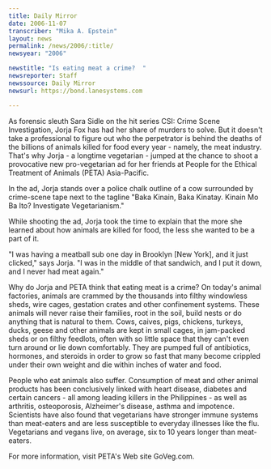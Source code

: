 ```yaml
---
title: Daily Mirror
date: 2006-11-07
transcriber: "Mika A. Epstein"
layout: news
permalink: /news/2006/:title/
newsyear: "2006"

newstitle: "Is eating meat a crime?  "
newsreporter: Staff
newssource: Daily Mirror
newsurl: https://bond.lanesystems.com

---
```


As forensic sleuth Sara Sidle on the hit series CSI: Crime Scene Investigation, Jorja Fox has had her share of murders to solve. But it doesn't take a professional to figure out who the perpetrator is behind the deaths of the billions of animals killed for food every year - namely, the meat industry. That's why Jorja - a longtime vegetarian - jumped at the chance to shoot a provocative new pro-vegetarian ad for her friends at People for the Ethical Treatment of Animals (PETA) Asia-Pacific.

In the ad, Jorja stands over a police chalk outline of a cow surrounded by crime-scene tape next to the tagline "Baka Kinain, Baka Kinatay. Kinain Mo Ba Ito? Investigate Vegetarianism."

While shooting the ad, Jorja took the time to explain that the more she learned about how animals are killed for food, the less she wanted to be a part of it.

"I was having a meatball sub one day in Brooklyn [New York], and it just clicked," says Jorja. "I was in the middle of that sandwich, and I put it down, and I never had meat again."

Why do Jorja and PETA think that eating meat is a crime? On today's animal factories, animals are crammed by the thousands into filthy windowless sheds, wire cages, gestation crates and other confinement systems. These animals will never raise their families, root in the soil, build nests or do anything that is natural to them. Cows, caives, pigs, chickens, turkeys, ducks, geese and other animals are kept in small cages, in jam-packed sheds or on filthy feedlots, often with so little space that they can't even turn around or lie down comfortably. They are pumped full of antibiotics, hormones, and steroids in order to grow so fast that many become crippled under their own weight and die within inches of water and food.

People who eat animals also suffer. Consumption of meat and other animal products has been conclusively linked with heart disease, diabetes and certain cancers - all among leading killers in the Philippines - as well as arthritis, osteoporosis, Alzheimer's disease, asthma and impotence. Scientists have also found that vegetarians have stronger immune systems than meat-eaters and are less susceptible to everyday illnesses like the flu. Vegetarians and vegans live, on average, six to 10 years longer than meat-eaters.

For more information, visit PETA's Web site GoVeg.com.
